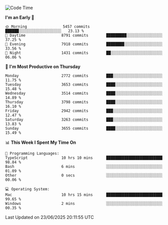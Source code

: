 <!--START_SECTION:waka-->
![Code Time](http://img.shields.io/badge/Code%20Time-5%2C168%20hrs%2029%20mins-blue)

**I'm an Early 🐤** 

```text
🌞 Morning                5457 commits        ██████░░░░░░░░░░░░░░░░░░░   23.13 % 
🌆 Daytime                8791 commits        █████████░░░░░░░░░░░░░░░░   37.25 % 
🌃 Evening                7918 commits        ████████░░░░░░░░░░░░░░░░░   33.56 % 
🌙 Night                  1431 commits        ██░░░░░░░░░░░░░░░░░░░░░░░   06.06 % 
```
📅 **I'm Most Productive on Thursday** 

```text
Monday                   2772 commits        ███░░░░░░░░░░░░░░░░░░░░░░   11.75 % 
Tuesday                  3653 commits        ████░░░░░░░░░░░░░░░░░░░░░   15.48 % 
Wednesday                3514 commits        ████░░░░░░░░░░░░░░░░░░░░░   14.89 % 
Thursday                 3798 commits        ████░░░░░░░░░░░░░░░░░░░░░   16.10 % 
Friday                   2942 commits        ███░░░░░░░░░░░░░░░░░░░░░░   12.47 % 
Saturday                 3263 commits        ███░░░░░░░░░░░░░░░░░░░░░░   13.83 % 
Sunday                   3655 commits        ████░░░░░░░░░░░░░░░░░░░░░   15.49 % 
```


📊 **This Week I Spent My Time On** 

```text
💬 Programming Languages: 
TypeScript               10 hrs 10 mins      █████████████████████████   98.84 % 
Bash                     6 mins              ░░░░░░░░░░░░░░░░░░░░░░░░░   01.09 % 
Other                    0 secs              ░░░░░░░░░░░░░░░░░░░░░░░░░   00.06 % 

💻 Operating System: 
Mac                      10 hrs 15 mins      █████████████████████████   99.65 % 
Windows                  2 mins              ░░░░░░░░░░░░░░░░░░░░░░░░░   00.35 % 
```


 Last Updated on 23/06/2025 20:11:55 UTC
<!--END_SECTION:waka-->
